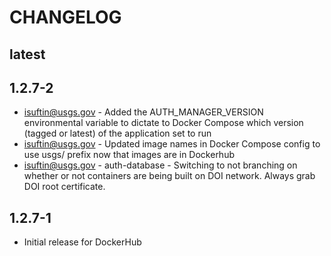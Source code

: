 CHANGELOG
===

latest
---

1.2.7-2
---
- isuftin@usgs.gov - Added the AUTH_MANAGER_VERSION environmental variable to dictate to Docker Compose which version (tagged or latest) of the application set to run
- isuftin@usgs.gov - Updated image names in Docker Compose config to use usgs/ prefix now that images are in Dockerhub
- isuftin@usgs.gov - auth-database - Switching to not branching on whether or not containers are being built on DOI network. Always grab DOI root certificate.

1.2.7-1
---

- Initial release for DockerHub
